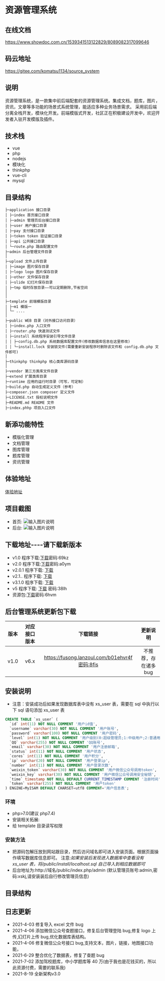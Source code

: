 # 资源管理系统
## 在线文档
https://www.showdoc.com.cn/1539341513122829/8089082317099646
## 码云地址
https://gitee.com/komatsu1134/source_system
## 说明

资源管理系统，是一款集中前后端配套的资源管理系统。集成文档，题库，图片，资讯，文章等多功能的场景式系统管理，能适应多种业务场景需求。
采用前后端分离全栈开发，模块化开发。前端模版式开发，社区正在积极建设开发中，欢迎开发者入驻开发模版及插件。

## 技术栈

- vue
- php
- nodejs
- 模块化
- thinkphp
- vue-cli
- mysql

## 目录结构
~~~
├─application 接口目录
│ ├─index 首页接口目录
│ ├─admin 管理员后台接口目录
│ ├─user 用户接口目录
│ ├─pay 支付接口目录
│ ├─token token 验证接口目录
│ ├─api 公共接口目录
│ └─route.php 路由配置文件
├─admin 后台管理文件目录
│
├─upload 文件上传目录
│ ├─image 图片保存目录
│ ├─logo logo 图片保存目录
│ ├─other 文件保存目录
│ ├─slide 幻灯片保存目录
│ ├─tmp 临时存放目录——可以定期删除,节省空间
│
│
├─template 前端模版目录
│ ├─m1 模版一
│ └─ ....
│
├─public WEB 目录（对外接口访问目录）
│ ├─index.php 入口文件
│ ├─router.php 快速测试文件
│ ├─install 系统程序安装引导文件目录
│ │ ├─config.db.php 系统数据库配置文件(修改数据库信息在这里修改)
│ │ └─install.lock 安装锁文件(需要重新安装程序时删除该文件和 config.db.php 文件即可)
│
├─thinkphp thinkphp 核心类库源码目录
│
├─vendor 第三方类库文件目录
├─extend 扩展类库目录
├─runtime 应用的运行时目录（可写，可定制）
├─build.php 自动生成定义文件（参考）
├─composer.json composer 定义文件
├─LICENSE.txt 授权说明文件
├─README.md README 文件
├─index.phhp 项目入口文件
~~~
## 新添功能特性

- 模版化管理
- 文档管理
- 图库管理
- 题库管理
- 资讯管理

## 体验地址

[体验地址](http://zy.xskj.store)

## 项目截图

- 首页:
 ![输入图片说明](https://images.gitee.com/uploads/images/2021/0819/200033_14bfd0cc_7358515.png "屏幕截图.png")
- 后台:
 ![输入图片说明](https://images.gitee.com/uploads/images/2021/0819/195824_326b74b2_7358515.png "屏幕截图.png")

## 下载地址----请下载新版本

- v1.0 程序下载:[下载](https://fusong.lanzous.com/b01c4sc8b)密码:69kz
- v2.0 程序下载:[下载](https://fusong.lanzous.com/b01c9c2gd)密码:a0ym
- v2.0.1 程序下载: [下载](https://fusong.lanzoui.com/iicr5qtgegb)
- v2.1.. 程序下载: [下载](https://fusong.lanzoui.com/iagPTqx8fuh)
- v3.1.0 程序下载: [下载](https://fusong.lanzoui.com/iLbLHsvnibg)
- v5     程序下载: [下载](https://fusong.lanzoui.com/b01cp062h) 密码:38lh
- 资源包:[下载](https://fusong.lanzous.com/b01c4vzkj)密码:6hvm

## 后台管理系统更新包下载
| 版本  | 对应接口版本  | 下载链接  | 更新说明  |
| :------------: | :------------: | :------------: | :------------: |
| v1.0  | v6.x  | https://fusong.lanzoul.com/b01ehvr4f密码:8fis  | 不推荐，存在诸多bug  |

## 安装说明

- 注意：安装成功后如果发现数据库表中没有
  xs_user 表，需要在 sql 中执行以下 sql 语句添加 xs_user 表

```sql
CREATE TABLE `xs_user` (
  `id` int(11) NOT NULL COMMENT '用户id值',
  `username` varchar(30) NOT NULL COMMENT '用户账号',
  `password` varchar(100) NOT NULL COMMENT '用户密码',
  `level` int(1) NOT NULL COMMENT '用户级别(0:超级管理员;1:中级用户;2:普通用户)',
  `QQ` varchar(255) NOT NULL COMMENT 'QQ账号',
  `email` varchar(30) NOT NULL COMMENT '用户注册邮箱',
  `status` int(11) NOT NULL COMMENT '用户状态',
  `cores` int(11) NOT NULL COMMENT '用户积分',
  `ip` varchar(20) NOT NULL COMMENT '用户登录ip',
  `number` int(11) NOT NULL COMMENT '用户登录次数',
  `weixin_token` varchar(30) NOT NULL COMMENT '用户微信公众号调用token',
  `weixin_key` varchar(30) NOT NULL COMMENT '用户微信公众号调用安全秘钥',
  `time` timestamp NOT NULL DEFAULT CURRENT_TIMESTAMP COMMENT '注册时间',
  `token` varchar(255) NOT NULL COMMENT '用户token'
) ENGINE=MyISAM DEFAULT CHARSET=utf8 COMMENT='用户信息表';
```

### 环境

- php>7.0(建议 php7.4)
- 安装相关拓展:
- 给 template 目录读写权限

### 安装方法

- 把源码包解压放到网站跟目录，然后访问域名即可进入安装页面。根据页面操作填写数据库信息即可。
  注意:_如果安装后发现进入数据库中查看没有 xs_user 表，将/public/install/localhost.sql 自己导入到相应数据即可_
- 后台地址为:http://域名/public/index.php/admin
  (默认管理员账号:admin,密码:xskj,请安装装后自行修改管理员信息)

## 目录结构

## 日志更新

- 2021-4-03 修复导入 excel 文件 bug
- 2021-4-06 添加微信公众号查题接口，修复后台管理登陆 bug,修复 logo 上传,幻灯片上传 bug,优化数据库表结构。
- 2021-4-06 修复微信公众号接口 bug,支持文本，图片，链接，地图接口功能，
- 2021-6-29 整合优化了数据表，修复了查题 bug
- 2021-7-02 添加驾校题库，中小学题库等 40 万(由于我也是花钱买的，所以此资源付费，需要的联系我)
- 2021-8-19 全新架构v3.0
